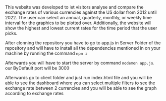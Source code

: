 

This website was developed to let visitors analyse and compare the exchange rates of various currencies against the US dollar from 2012 until 2022. The user can select an annual, quarterly, monthly, or weekly time interval for the graphics to be plotted over. Additionally, the website will show the highest and lowest current rates for the time period that the user picks.

After clonning the repository you have to go to app.js in Server Folder of the repository and will have to install all the dependencies mentioned in on your machine by running the command
```npm i```


Afterwards you will have to start the server by command ```nodemon app.js```. our ByDefault port will be 3000

Afterwards go to client folder and just run index.html file and you will be able to see the dashboard where you can select multiple filters to see the exchange rate between 2 currencies and you will be able to see the graph according to exchange rates



